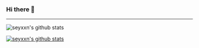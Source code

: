 ### Hi there 👋
<hr>

<!--
**seyxxn/seyxxn** is a ✨ _special_ ✨ repository because its `README.md` (this file) appears on your GitHub profile.

Here are some ideas to get you started:

- 🔭 I’m currently working on ...
- 🌱 I’m currently learning ...
- 👯 I’m looking to collaborate on ...
- 🤔 I’m looking for help with ...
- 💬 Ask me about ...
- 📫 How to reach me: ...
- 😄 Pronouns: ...
- ⚡ Fun fact: ...
-->


![seyxxn's github stats](https://github-readme-stats.vercel.app/api?username=seyxxn&show_icons=true)

[![seyxxn's github stats](https://github-readme-stats.vercel.app/api/top-langs/?username=seyxxn&show_icons=true&hide_border=true&title_color=004386&icon_color=004386&layout=compact)](https://github.com/seyxxn)
